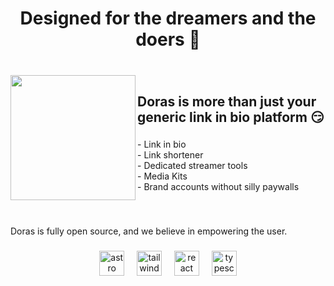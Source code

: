 <h1 align="center">Designed for the dreamers and the doers 🚀</h1> 

###

<br clear="both">

<img align="left" height="200" src="https://gezel.b-cdn.net/doras/icon.svg"  />

###

<h2>Doras is more than just your generic link in bio platform 😏</h2>

###

<p align="left">- Link in bio<br>- Link shortener<br>- Dedicated streamer tools<br>- Media Kits<br>- Brand accounts without silly paywalls</p>

###

<br clear="both">

<p align="left">Doras is fully open source, and we believe in empowering the user.</p>

###

<div align="center">
  <img src="https://cdn.simpleicons.org/astro/FF5D01" height="40" alt="astro logo"  />
  <img width="12" />
  <img src="https://cdn.simpleicons.org/tailwindcss/06B6D4" height="40" alt="tailwindcss logo"  />
  <img width="12" />
  <img src="https://cdn.simpleicons.org/react/61DAFB" height="40" alt="react logo"  />
  <img width="12" />
  <img src="https://skillicons.dev/icons?i=ts" height="40" alt="typescript logo"  />
</div>

###
